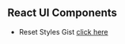 ## React UI Components

- Reset Styles Gist [click here](https://gist.github.com/theunicorndev237/98b5ab64d4b17bb492e1746955b869a8)